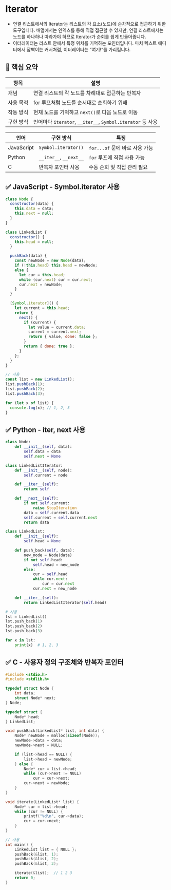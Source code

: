 # Iterator

- 연결 리스트에서의 Iterator는 리스트의 각 요소(노드)에 순차적으로 접근하기 위한 도구입니다. 배열에서는 인덱스를 통해 직접 접근할 수 있지만, 연결 리스트에서는 노드를 하나하나 따라가야 하므로 Iterator가 순회를 쉽게 만들어줍니다.
- 이터레이터는 리스트 안에서 특정 위치를 기억하는 포인터입니다. 마치 텍스트 에디터에서 깜빡이는 커서처럼, 이터레이터는 “여기!“를 가리킵니다.


## 📌 핵심 요약
| 항목 | 설명 |
|------|------|
| 개념 | 연결 리스트의 각 노드를 차례대로 접근하는 반복자 |
| 사용 목적 | for 루프처럼 노드를 순서대로 순회하기 위해 |
| 작동 방식 | 현재 노드를 기억하고 `next()`로 다음 노드로 이동 |
| 구현 방식 | 언어마다 `iterator`, `__iter__`, `Symbol.iterator` 등 사용 |


| 언어 | 구현 방식 | 특징 |
|------|-----------|------|
| JavaScript | `Symbol.iterator()` | `for...of` 문에 바로 사용 가능 |
| Python | `__iter__`, `__next__` | `for` 루프에 직접 사용 가능 |
| C | 반복자 포인터 사용 | 수동 순회 및 직접 관리 필요 |


## ✅ JavaScript - Symbol.iterator 사용
```js
class Node {
  constructor(data) {
    this.data = data;
    this.next = null;
  }
}

class LinkedList {
  constructor() {
    this.head = null;
  }

  pushBack(data) {
    const newNode = new Node(data);
    if (!this.head) this.head = newNode;
    else {
      let cur = this.head;
      while (cur.next) cur = cur.next;
      cur.next = newNode;
    }
  }

  [Symbol.iterator]() {
    let current = this.head;
    return {
      next() {
        if (current) {
          let value = current.data;
          current = current.next;
          return { value, done: false };
        }
        return { done: true };
      }
    };
  }
}

// 사용
const list = new LinkedList();
list.pushBack(1);
list.pushBack(2);
list.pushBack(3);

for (let x of list) {
  console.log(x); // 1, 2, 3
}
```

## ✅ Python - __iter__, __next__ 사용
```Python
class Node:
    def __init__(self, data):
        self.data = data
        self.next = None

class LinkedListIterator:
    def __init__(self, node):
        self.current = node

    def __iter__(self):
        return self

    def __next__(self):
        if not self.current:
            raise StopIteration
        data = self.current.data
        self.current = self.current.next
        return data

class LinkedList:
    def __init__(self):
        self.head = None

    def push_back(self, data):
        new_node = Node(data)
        if not self.head:
            self.head = new_node
        else:
            cur = self.head
            while cur.next:
                cur = cur.next
            cur.next = new_node

    def __iter__(self):
        return LinkedListIterator(self.head)

# 사용
lst = LinkedList()
lst.push_back(1)
lst.push_back(2)
lst.push_back(3)

for x in lst:
    print(x)  # 1, 2, 3
```


## ✅ C - 사용자 정의 구조체와 반복자 포인터
```c
#include <stdio.h>
#include <stdlib.h>

typedef struct Node {
    int data;
    struct Node* next;
} Node;

typedef struct {
    Node* head;
} LinkedList;

void pushBack(LinkedList* list, int data) {
    Node* newNode = malloc(sizeof(Node));
    newNode->data = data;
    newNode->next = NULL;

    if (list->head == NULL) {
        list->head = newNode;
    } else {
        Node* cur = list->head;
        while (cur->next != NULL)
            cur = cur->next;
        cur->next = newNode;
    }
}

void iterate(LinkedList* list) {
    Node* cur = list->head;
    while (cur != NULL) {
        printf("%d\n", cur->data);
        cur = cur->next;
    }
}

// 사용
int main() {
    LinkedList list = { NULL };
    pushBack(&list, 1);
    pushBack(&list, 2);
    pushBack(&list, 3);

    iterate(&list);  // 1 2 3
    return 0;
}
```
